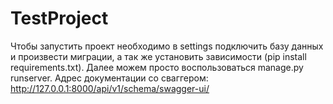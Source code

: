 # TestProject
Чтобы запустить проект необходимо в settings подключить базу данных и произвести миграции, а так же установить зависимости (pip install requirements.txt). 
Далее можем просто воспользоваться manage.py runserver. Адрес документации со сваггером: http://127.0.0.1:8000/api/v1/schema/swagger-ui/
